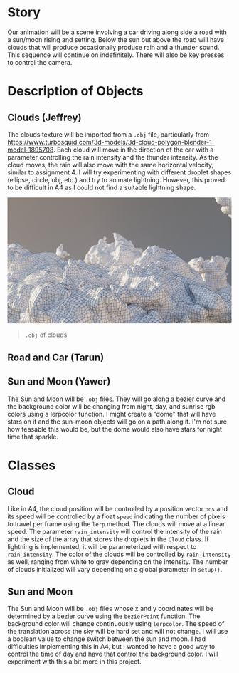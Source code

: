 # Story

Our animation will be a scene involving a car driving along side a road with a sun/moon rising and setting. Below the sun but above the road will have clouds that will produce occasionally produce rain and a thunder sound. This sequence will continue on indefinitely. There will also be key presses to control the camera.

# Description of Objects
## Clouds (Jeffrey)
The clouds texture will be imported from a `.obj` file, particularly from https://www.turbosquid.com/3d-models/3d-cloud-polygon-blender-1-model-1895708. Each cloud will move in the direction of the car with a parameter controlling the rain intensity and the thunder intensity. As the cloud moves, the rain will also move with the same horizontal velocity, similar to assignment 4. I will try experimenting with different droplet shapes (ellipse, circle, obj, etc.) and try to animate lightning. However, this proved to be difficult in A4 as I could not find a suitable lightning shape.

![Alt text](image.png)
> `.obj` of clouds

## Road and Car (Tarun)

## Sun and Moon (Yawer)
The Sun and Moon will be `.obj` files. They will go along a bezier curve and the background color will be changing from night, day, and sunrise rgb colors using a lerpcolor function. I might create a "dome" that will have stars on it and the sun-moon objects will go on a path along it. I'm not sure how feasable this would be, but the dome would also have stars for night time that sparkle.

# Classes
## Cloud
Like in A4, the cloud position will be controlled by a position vector `pos` and its speed will be controlled by a float `speed` indicating the number of pixels to travel per frame using the `lerp` method. The clouds will move at a linear speed. The parameter `rain_intensity` will control the intensity of the rain and the size of the array that stores the droplets in the `Cloud` class. If lightning is implemented, it will be parameterized with respect to `rain_intensity`. The color of the clouds will be controlled by `rain_intensity` as well, ranging from white to gray depending on the intensity. The number of clouds initialized will vary depending on a global parameter in `setup()`.

## Sun and Moon
The Sun and Moon will be `.obj` files whose x and y coordinates will be determined by a bezier curve using the `bezierPoint` function. The background color will change continuously using `lerpcolor`. The speed of the translation across the sky will be hard set and will not change. I will use a boolean value to change switch between the sun and moon. I had difficulties implementing this in A4, but I wanted to have a good way to control the time of day and have that control the background color. I will experiment with this a bit more in this project. 
